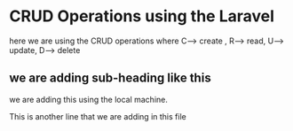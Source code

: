 # CRUD Operations using the Laravel
here we are using the CRUD operations where C--> create , R--> read, U--> update, D--> delete


## we are adding sub-heading like this

we are adding this using the local machine.


This is another line that we are adding in this file 